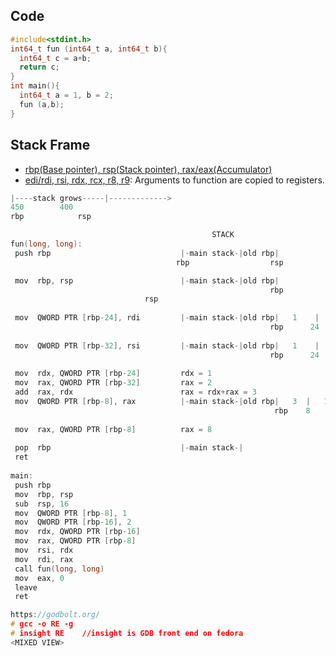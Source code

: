 ## Code
```c
#include<stdint.h>
int64_t fun (int64_t a, int64_t b){
  int64_t c = a+b;
  return c;
}
int main(){
  int64_t a = 1, b = 2;
  fun (a,b);
}
```

## Stack Frame
 - [rbp(Base pointer), rsp(Stack pointer), rax/eax(Accumulator)](/Motherboard/CPU/Memory/CPU_Registers/General_Purpose_Registers)
 - [edi/rdi, rsi, rdx, rcx, r8, r9](/Motherboard/CPU/Memory/CPU_Registers/General_Purpose_Registers): Arguments to function are copied to registers.
```c
|----stack grows-----|------------->
450		   400
rbp     	   rsp

                                             STACK
fun(long, long):
 push rbp                             |-main stack-|old rbp|              //Function prologue/Preemble
                                     rbp                  rsp

 mov  rbp, rsp                        |-main stack-|old rbp|             //Function prologue/Preemble
                                                          rbp
							  rsp
 
 mov  QWORD PTR [rbp-24], rdi         |-main stack-|old rbp|   1    |
                                                          rbp      24
							  
 mov  QWORD PTR [rbp-32], rsi         |-main stack-|old rbp|   1    |  2 |     //Arguments pushed in reverse order
                                                          rbp      24   32
							  
 mov  rdx, QWORD PTR [rbp-24]         rdx = 1
 mov  rax, QWORD PTR [rbp-32]         rax = 2
 add  rax, rdx                        rax = rdx+rax = 3
 mov  QWORD PTR [rbp-8], rax          |-main stack-|old rbp|   3  |   1   |  2 |
                                                           rbp    8      24   32
 
 mov  rax, QWORD PTR [rbp-8]          rax = 8
 
 pop  rbp                             |-main stack-|
 ret
                             
main:
 push rbp                           
 mov  rbp, rsp
 sub  rsp, 16
 mov  QWORD PTR [rbp-8], 1
 mov  QWORD PTR [rbp-16], 2
 mov  rdx, QWORD PTR [rbp-16]
 mov  rax, QWORD PTR [rbp-8]
 mov  rsi, rdx
 mov  rdi, rax
 call fun(long, long)
 mov  eax, 0
 leave
 ret

https://godbolt.org/
# gcc -o RE -g
# insight RE	//insight is GDB front end on fedora
<MIXED VIEW>
```
